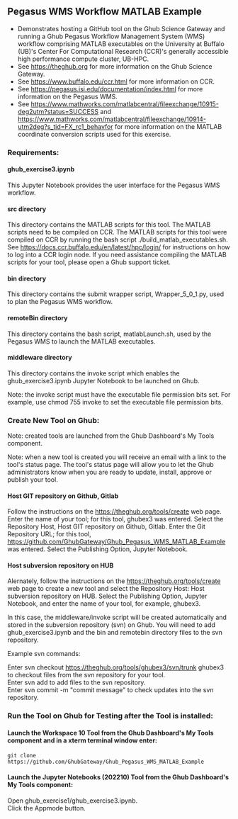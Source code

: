 ## Pegasus WMS Workflow MATLAB Example

- Demonstrates hosting a GitHub tool on the Ghub Science Gateway and running a Ghub Pegasus Workflow Management System (WMS) workflow comprising MATLAB executables on the University at Buffalo (UB)'s Center For Computational Research (CCR)'s generally accessible high performance compute cluster, UB-HPC.
- See https://theghub.org for more information on the Ghub Science Gateway.<br /> 
- See https://www.buffalo.edu/ccr.html for more information on CCR.<br />
- See https://pegasus.isi.edu/documentation/index.html for more information on the Pegasus WMS.<br /> 
- See https://www.mathworks.com/matlabcentral/fileexchange/10915-deg2utm?status=SUCCESS and https://www.mathworks.com/matlabcentral/fileexchange/10914-utm2deg?s_tid=FX_rc1_behavfor for more information on the MATLAB coordinate conversion scripts used for this exercise.

### Requirements:

#### ghub_exercise3.ipynb

This Jupyter Notebook provides the user interface for the Pegasus WMS workflow.

#### src directory

This directory contains the MATLAB scripts for this tool. The MATLAB scripts need to be compiled on CCR. The MATLAB scripts for this tool were compiled on CCR by running the bash script ./build_matlab_executables.sh. See https://docs.ccr.buffalo.edu/en/latest/hpc/login/ for instructions on how to log into a CCR login node. If you need assistance compiling the MATLAB scripts for your tool, please open a Ghub support ticket.

#### bin directory

This directory contains the submit wrapper script, Wrapper_5_0_1.py, used to plan the Pegasus WMS workflow.

#### remoteBin directory

This directory contains the bash script, matlabLaunch.sh, used by the Pegasus WMS to launch the MATLAB executables.

#### middleware directory

This directory contains the invoke script which enables the ghub_exercise3.ipynb Jupyter Notebook to be launched on Ghub.

Note: the invoke script must have the executable file permission bits set. For example, use chmod 755 invoke to set the executable file permission bits.

### Create New Tool on Ghub:

Note: created tools are launched from the Ghub Dashboard's My Tools component.

Note: when a new tool is created you will receive an email with a link to the tool's status page. The tool's status page will allow you to let the Ghub administrators know when you are ready to update, install, approve or publish your tool.

#### Host GIT repository on Github, Gitlab

Follow the instructions on the https://theghub.org/tools/create web page.  Enter the name of your tool; for this tool, ghubex3 was entered. Select the Repository Host, Host GIT repository on Github, Gitlab. Enter the Git Repository URL; for this tool, https://github.com/GhubGateway/Ghub_Pegasus_WMS_MATLAB_Example was entered. Select the Publishing Option, Jupyter Notebook. 

#### Host subversion repository on HUB

Alernately, follow the instructions on the https://theghub.org/tools/create web page to create a new tool and select the Repository Host: Host subversion repository on HUB. Select the Publishing Option, Jupyter Notebook, and enter the name of your tool, for example, ghubex3.

In this case, the middleware/invoke script will be created automatically and stored in the subversion repository (svn) on Ghub. You will need to add ghub_exercise3.ipynb and the bin and remotebin directory files to the svn repository.

Example svn commands:

Enter svn checkout https://theghub.org/tools/ghubex3/svn/trunk ghubex3 to checkout files from the svn repository for your tool.<br />
Enter svn add <filename> to add files to the svn repository.<br />
Enter svn commit -m "commit message" to check updates into the svn repository.<br />

### Run the Tool on Ghub for Testing after the Tool is installed:

#### Launch the Workspace 10 Tool from the Ghub Dashboard's My Tools component and in a xterm terminal window enter:<br />

```
git clone https://github.com/GhubGateway/Ghub_Pegasus_WMS_MATLAB_Example
```
#### Launch the Jupyter Notebooks (202210) Tool from the Ghub Dashboard's My Tools component:<br />

Open ghub_exercise1/ghub_exercise3.ipynb.<br />
Click the Appmode button.<br />
